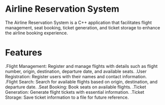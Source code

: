 # Airline Reservation System
The Airline Reservation System is a C++ application that facilitates flight management, seat booking, ticket generation, and ticket storage to enhance the airline booking experience.

# Features
.Flight Management: Register and manage flights with details such as flight number, origin, destination, departure date, and available seats.
.User Registration: Register users with their names and contact information.
.Flight Search: Search for available flights based on origin, destination, and departure date.
.Seat Booking: Book seats on available flights.
.Ticket Generation: Generate flight tickets with essential information.
.Ticket Storage: Save ticket information to a file for future reference.
